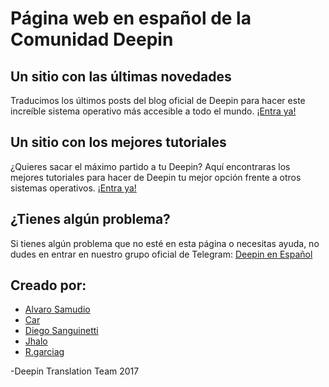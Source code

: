 # Página web en español de la Comunidad Deepin

## Un sitio con las últimas novedades

Traducimos los últimos posts del blog oficial de Deepin para hacer este increíble sistema operativo más accesible a todo el mundo. [¡Entra ya!](https://comunidad-deepin.github.io/blog/noticias/)

## Un sitio con los mejores tutoriales

¿Quieres sacar el máximo partido a tu Deepin? Aquí encontraras los mejores tutoriales para hacer de Deepin tu mejor opción frente a otros sistemas operativos. 
[¡Entra ya!](https://comunidad-deepin.github.io/blog/tips/)


## ¿Tienes algún problema?

Si tienes algún problema que no esté en esta página o necesitas ayuda, no dudes en entrar en nuestro grupo oficial de Telegram:
[Deepin en Español](https://t.me/deepinenespanol)



## Creado por:

* [Alvaro Samudio](https://github.com/alvarosamudio)
* [Car](https://t.me/Carecm)
* [Diego Sanguinetti](https://github.com/sguinetti)
* [Jhalo](https://github.com/jhalounix)
* [R.garciag](https://github.com/r-garciag)



-Deepin Translation Team 2017





 [1]: https://t.me/deepinenespanol
 [2]: https://github.com/alvarosamudio
 [3]: https://t.me/Carecm
 [4]: https://github.com/sguinetti
 [5]: https://github.com/jhalounix
 [6]: https://github.com/r-garciag
 [7]: #
 [8]: #
 [9]: #
 [10]: #
 
